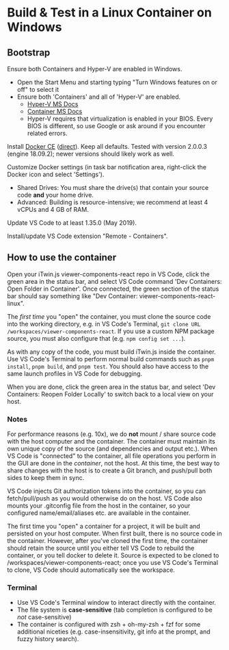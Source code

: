 # Build & Test in a Linux Container on Windows

## Bootstrap

Ensure both Containers and Hyper-V are enabled in Windows.

- Open the Start Menu and starting typing "Turn Windows features on or off" to select it
- Ensure both 'Containers' and all of 'Hyper-V' are enabled.
  - [Hyper-V MS Docs](https://docs.microsoft.com/virtualization/hyper-v-on-windows/quick-start/enable-hyper-v)
  - [Container MS Docs](https://docs.microsoft.com/virtualization/windowscontainers/quick-start/quick-start-windows-10-linux)
  - Hyper-V requires that virtualization is enabled in your BIOS. Every BIOS is different, so use Google or ask around if you encounter related errors.

Install [Docker CE](https://hub.docker.com/editions/community/docker-ce-desktop-windows) ([direct](https://download.docker.com/win/stable/Docker%20for%20Windows%20Installer.exe)). Keep all defaults. Tested with version 2.0.0.3 (engine 18.09.2); newer versions should likely work as well.

Customize Docker settings (in task bar notification area, right-click the Docker icon and select 'Settings').

- Shared Drives: You must share the drive(s) that contain your source code **and** your home drive.
- Advanced: Building is resource-intensive; we recommend at least 4 vCPUs and 4 GB of RAM.

Update VS Code to at least 1.35.0 (May 2019).

Install/update VS Code extension "Remote - Containers".

## How to use the container

Open your iTwin.js viewer-components-react repo in VS Code, click the green area in the status bar, and select VS Code command 'Dev Containers: Open Folder in Container'. Once connected, the green section of the status bar should say something like "Dev Container: viewer-components-react-linux".

The _first time_ you "open" the container, you must clone the source code into the working directory, e.g. in VS Code's Terminal, `git clone URL /workspaces/viewer-components-react`. If you use a custom NPM package source, you must also configure that (e.g. `npm config set ...`).

As with any copy of the code, you must build iTwin.js inside the container. Use VS Code's Terminal to perform normal build commands such as `pnpm install`, `pnpm build`, and `pnpm test`. You should also have access to the same launch profiles in VS Code for debugging.

When you are done, click the green area in the status bar, and select 'Dev Containers: Reopen Folder Locally' to switch back to a local view on your host.

### Notes

For performance reasons (e.g. 10x), we do **not** mount / share source code with the host computer and the container. The container must maintain its own unique copy of the source (and dependencies and output etc.). When VS Code is "connected" to the container, all file operations you perform in the GUI are done in the _container_, not the host. At this time, the best way to share changes with the host is to create a Git branch, and push/pull both sides to keep them in sync.

VS Code injects Git authorization tokens into the container, so you can fetch/pull/push as you would otherwise do on the host. VS Code also mounts your .gitconfig file from the host in the container, so your configured name/email/aliases etc. are available in the container.

The first time you "open" a container for a project, it will be built and persisted on your host computer. When first built, there is no source code in the container. However, after you've cloned the first time, the container should retain the source until you either tell VS Code to rebuild the container, or you tell docker to delete it. Source is expected to be cloned to /workspaces/viewer-components-react; once you use VS Code's Terminal to clone, VS Code should automatically see the workspace.

### Terminal

- Use VS Code's Terminal window to interact directly with the container.
- The file system is **case-sensitive** (tab completion is configured to be _not_ case-sensitive)
- The container is configured with zsh + oh-my-zsh + fzf for some additional niceties (e.g. case-insensitivity, git info at the prompt, and fuzzy history search).
